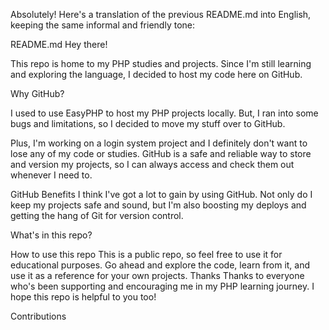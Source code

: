 Absolutely! Here's a translation of the previous README.md into English, keeping the same informal and friendly tone:

README.md
Hey there!

This repo is home to my PHP studies and projects. Since I'm still learning and exploring the language, I decided to host my code here on GitHub.

Why GitHub?

I used to use EasyPHP to host my PHP projects locally. But, I ran into some bugs and limitations, so I decided to move my stuff over to GitHub.

Plus, I'm working on a login system project and I definitely don't want to lose any of my code or studies. GitHub is a safe and 
reliable way to store and version my projects, so I can always access and check them out whenever I need to.

GitHub Benefits
I think I've got a lot to gain by using GitHub. Not only do I keep my projects safe and sound, 
but I'm also boosting my deploys and getting the hang of Git for version control.

What's in this repo?

How to use this repo
This is a public repo, so feel free to use it for educational purposes.
Go ahead and explore the code, learn from it, and use it as a reference for your own projects.
Thanks
Thanks to everyone who's been supporting and encouraging me in my PHP learning journey. I hope this repo is helpful to you too!



Contributions
